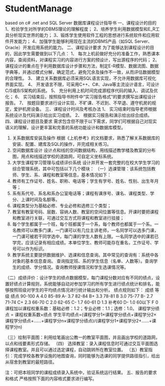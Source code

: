 # StudentManage
based on c# .net and SQL Server
数据库课程设计指导书
一、课程设计的目的
1、检验学生对所学的DBMS理论的理解程度；
2、培养学生利用数据模型和E_R工具分析现实世界的能力；
3、锻炼学生使用软件工程的思想进行系统软件和应用软件开发能力；
4、加强学生能够利用现在主流的DBMS产品（如SQL Server、Oracle）开发应用系统的能力。
二、课程设计要求
为了能够达到课程设计的目的，因此学生需要做到以下几点：
1、	每次上机前做好充分的准备工作，熟悉课本内容，查阅资料，对课程实习的内容进行方案的预设计，写出源程序的代码；
2、	课程设计的重点在于利用数据库设计步骤和方法，制定E-R模型、数据流图、数据字典等，并通过模式分解，确定范式，避免冗余及操作不一致，从而评估数据模型的合理性。
3、	建立关系数据库必须采用SQL语言实现，不允许用数据库可视化界面实现。
4、	开发语言不限，可采用C++、C#、Java等主流设计语言，可设计C/S或B/S架构的系统。
5、	充分利用上机时间完成源程序代码的输入、调试及优化；
6、	实习结束后，按照指导书附件中“实习报告格式”的要求撰写出课程设计报告。
7、	按题目要求进行设计实现，不旷课、不迟到、不早退、遵守机房的规定，爱护机房设备。
三、课程设计时间及考核办法
1、	实习结束时指导老师根据系统设计及代码演示给出实习成绩。
2、	根据实习报告和演示给出综合成绩。
四、课程设计题目及要求
需求包含但不限于以下需求，同学们可根据自己对现实语义的理解，设计更丰富和完善的系统功能设计和数据库模型。
1.	关系数据库安装及操作
根据《上机参考》的文档要求，熟悉了解关系数据库的安装、配置、建库及SQL的操作，并完成相关练习。
2.	空间数据库设计
设计点和线的空间数据结构，用线描述教学楼及教室的分布图，用点和线描述学校的道路网，可自定义坐标系统。
3.	大学生课程学习管理与成绩评价系统
设计并开发一套完整的在校大学生学习的综合管理系统，其中可包括以下几个模块：
（一）选课管理：该系统包括教师、学生、系、课程和教室等信息，基本情况如下：
1.	教师有工作证号、姓名、职称、电话等；学生有学号、姓名、性别、出生年月等；
2.	系有系代号、系名和系办公室电话等；课程有课序号、课名、课程类型、学分、上课时间及名额等。
3.	课程类型分为基础必修、专业必修和选修三个类型；
4.	教室有教室号码、层数、容纳人数、教室的空间位置等信息。开课时要把课程和教室进行关联，可通过交互方式将课程和教室进行挂接；
5.	每个学生都属于一个班，每个班都属于一个系，每个教师也都属于一个系。一名教师可以教多门课，一门课可以有几位主讲老师，一名同学可以选多门课，一门课可被若干同学选中，每门课的学生人数有上限。一名同学选中的课若已学完，应该记录有相应成绩。本单位学生、教师可能存在重名，工作证号、学号可以作为标识。
6.	教学系统主要提供数据维护、选课和信息查询。其中常见的查询有：系统中各对象的基本信息查询。 查询指定班、系的学生信息（名单、人数等）。查询学生的成绩、学分情况。查询教师授课情况和学生选课情况等。

（二）成绩评价：设计学生的绩点数据模型，每门课程分数对应有不同的绩点，设置好绩点计算规则，系统能够自动对参加学习的所有学生进行绩点统计和排名，能够按照班级对学生的平均绩点情况进行统计输出和分析。
绩点规则如下：
成绩	等级	绩点
90-100	A	4.0
85-89	A-	3.7
82-84	B+	3.3
78-81	B	3.0
75-77	B-	2.7
71-74	C+	2.3
66-70	C	2.0
62-65	C-	1.7
60-61	D	1.3
补考60	D-	1.0
60以下	F	0
课程加以课程权重系数：基础必修：1.2；专业必修：1.1；选修：1.0。
课程学分绩点 = 课程权重系数×绩点
学生平均绩点=(课程学分1×课程学分绩点+课程学分2×课程学分绩点+......+课程学分n×课程学分绩点)/(课程学分1+课程学分2+......+课程学分n)

（三）绘制平面图：利用绘笔画出公教一的教室平面图，并且画出学校的道路网，以点和线要素形式存储。
（四） 选择教室：录入课程信息时可通过交互平面图选择课程教室。并且可以通过选定课程，自动跳转所在教室位置。
（五）教室指引：完成学校各教学设施的地图查询，同时能够为选课的同学提供路径指引，给出从宿舍到教室的最短路径。

注：可把本班同学的课程成绩录入系统中，验证系统运行结果。
五、报告的要求和格式
严格按照下面的内容格式要求进行编写。

